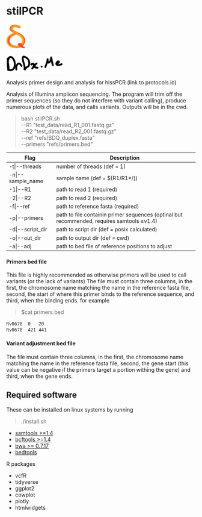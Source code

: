 # stilPCR

<div>
    <img src="https://github.com/SemiQuant/stilPCR/blob/main/sq.png" width="10%" height="10%"><p>          </p>
    <img src="https://github.com/SemiQuant/stilPCR/blob/main/drdx.png" width="30%" height="30%">
    <p>Analysis primer design and analysis for hissPCR (link to protocols.io)</p>
</div>

Analysis of Illumina amplicon sequencing. The program will trim off the primer sequences (so they do not interfere with variant calling), produce numerous plots of the data, and calls variants. Outputs will be in the cwd.

>bash stilPCR.sh \
>  --R1 "test_data/read_R1_001.fastq.gz" \
>  --R2 "test_data/read_R2_001.fastq.gz" \
>  --ref "refs/BDQ_duplex.fasta" \
>  --primers "refs/primers.bed"


| Flag              | Description                                                       |
|-------------------|-------------------------------------------------------------------|
| -t\|--threads     | number of threads (def = 1)                                       |
| -n\|--sample_name | sample name (def = ${R1/R1*/})                                    |
| -1\|--R1          | path to read 1 (required)                                         |
| -2\|--R2          | path to read 2 (required)                                         |
| -f\|--ref         | path to reference fasta (required)                                |
| -p\|--primers     | path to file containin primer sequences (optinal but recommended, requires samtools ≥v1.4) |
| -d\|--script_dir  | path to script dir (def = posix calculated)                       |
| -o\|--out_dir     | path to output dir (def = cwd)                                    |
| -a\|--adj         | path to bed file of reference positions to adjust                 |


#### Primers bed file
This file is highly recommended as otherwise primers will be used to call variants (or the lack of variants)
The file must contain three columns, in the first, the chromosome name matching the name in the reference fasta file, second, the start of where this primer binds to the reference sequence, and third, when the binding ends.
for example

>$cat primers.bed

```
Rv0678	0	20
Rv0678	421	441
```

#### Variant adjustment bed file
The file must contain three columns, in the first, the chromosome name matching the name in the reference fasta file, second, the gene start (this value can be negative if the primers target a portion withing the gene) and third, when the gene ends.


## Required software
These can be installed on linux systems by running 
>./install.sh

- [samtools >=1.4](http://www.htslib.org/download/)
- [bcftools >=1.4](http://www.htslib.org/download/)
- [bwa >= 0.7.17](https://sourceforge.net/projects/bio-bwa/files/)
- [bedtools](https://bedtools.readthedocs.io/en/latest/content/installation.html)

R packages
- vcfR
- tidyverse
- ggplot2
- cowplot
- plotly
- htmlwidgets
